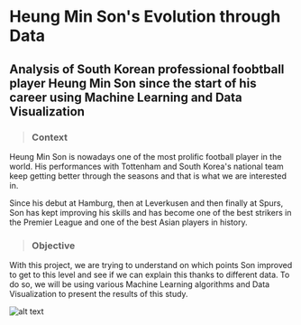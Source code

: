 # Heung Min Son's Evolution through Data

## Analysis of South Korean professional foobtball player Heung Min Son since the start of his career using Machine Learning and Data Visualization

>### Context
Heung Min Son is nowadays one of the most prolific football player in the world. His performances with Tottenham and South Korea's national team keep getting better through the seasons and that is what we are interested in.

Since his debut at Hamburg, then at Leverkusen and then finally at Spurs, Son has kept improving his skills and has become one of the best strikers in the Premier League and one of the best Asian players in history. 

>### Objective

With this project, we are trying to understand on which points Son improved to get to this level and see if we can explain this thanks to different data. 
To do so, we will be using various Machine Learning algorithms and Data Visualization to present the results of this study. 


![alt text](https://tot-tmp.azureedge.net/media/7138/firstteam-heungminson-1718-6.jpg)